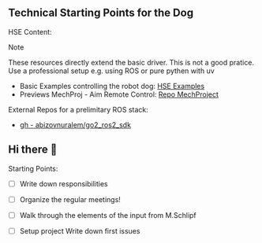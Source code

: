 ## Technical Starting Points for the Dog

HSE Content:

>[!NOTE]
> These resources directly extend the basic driver. This is not a good pratice. Use a professional setup e.g. using ROS or pure pythen with uv

- Basic Examples controlling the robot dog: [HSE Examples](https://github.com/hse-deb-algo-athlets/minimal_examples/tree/master/examples/hse)
- Previews MechProj - Aim Remote Control: [Repo MechProject](https://github.com/hse-deb-algo-athlets/mech_project)

External Repos for a prelimitary ROS stack:

- [gh - abizovnuralem/go2_ros2_sdk](https://github.com/abizovnuralem/go2_ros2_sdk)


## Hi there 👋

Starting Points:

- [ ] Write down responsibilities
- [ ] Organize the regular meetings!
- [ ] Walk through the elements of the input from M.Schlipf
- [ ] Setup project Write down first issues





<!--

**Here are some ideas to get you started:**

🙋‍♀️ A short introduction - what is your organization all about?
🌈 Contribution guidelines - how can the community get involved?
👩‍💻 Useful resources - where can the community find your docs? Is there anything else the community should know?
🍿 Fun facts - what does your team eat for breakfast?
🧙 Remember, you can do mighty things with the power of [Markdown](https://docs.github.com/github/writing-on-github/getting-started-with-writing-and-formatting-on-github/basic-writing-and-formatting-syntax)
-->
